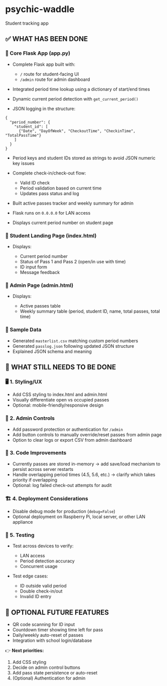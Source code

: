 # psychic-waddle
Student tracking app


## ✅ WHAT HAS BEEN DONE

### 🎯 Core Flask App (app.py)

* Complete Flask app built with:

  * `/` route for student-facing UI
  * `/admin` route for admin dashboard
* Integrated period time lookup using a dictionary of start/end times
* Dynamic current period detection with `get_current_period()`
* JSON logging in the structure:

```
{
  "period_number": {
    "student_id": [
      {"Date", "DayOfWeek", "CheckoutTime", "CheckinTime", "TotalPassTime"}
    ]
  }
}
```

* Period keys and student IDs stored as strings to avoid JSON numeric key issues
* Complete check-in/check-out flow:

  * Valid ID check
  * Period validation based on current time
  * Updates pass status and log
* Built active passes tracker and weekly summary for admin
* Flask runs on `0.0.0.0` for LAN access
* Displays current period number on student page

### 🎯 Student Landing Page (index.html)

* Displays:

  * Current period number
  * Status of Pass 1 and Pass 2 (open/in use with time)
  * ID input form
  * Message feedback

### 🎯 Admin Page (admin.html)

* Displays:

  * Active passes table
  * Weekly summary table (period, student ID, name, total passes, total time)

### 🎯 Sample Data

* Generated `masterlist.csv` matching custom period numbers
* Generated `passlog.json` following updated JSON structure
* Explained JSON schema and meaning

## 📝 WHAT STILL NEEDS TO BE DONE

### 🖥️ 1. Styling/UX

* Add CSS styling to index.html and admin.html
* Visually differentiate open vs occupied passes
* Optional: mobile-friendly/responsive design

### 🔐 2. Admin Controls

* Add password protection or authentication for `/admin`
* Add button controls to manually override/reset passes from admin page
* Option to clear logs or export CSV from admin dashboard

### 📝 3. Code Improvements

* Currently passes are stored in-memory → add save/load mechanism to persist across server restarts
* Handle overlapping period times (4.5, 5.6, etc.) → clarify which takes priority if overlapping
* Optional: log failed check-out attempts for audit

### 🏗️ 4. Deployment Considerations

* Disable debug mode for production (`debug=False`)
* Optional deployment on Raspberry Pi, local server, or other LAN appliance

### 🧪 5. Testing

* Test across devices to verify:

  * LAN access
  * Period detection accuracy
  * Concurrent usage
* Test edge cases:

  * ID outside valid period
  * Double check-in/out
  * Invalid ID entry

## 🎉 OPTIONAL FUTURE FEATURES

* QR code scanning for ID input
* Countdown timer showing time left for pass
* Daily/weekly auto-reset of passes
* Integration with school login/database


👉 **Next priorities:**

1. Add CSS styling
2. Decide on admin control buttons
3. Add pass state persistence or auto-reset
4. (Optional) Authentication for admin

